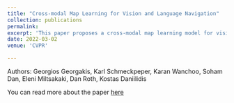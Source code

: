 ```yaml
---
title: "Cross-modal Map Learning for Vision and Language Navigation"
collection: publications
permalink: 
excerpt: 'This paper proposes a cross-modal map learning model for vision-and-language navigation that first learns to predict the top-down semantics on an egocentric map for both observed and unobserved regions, and then predicts a path towards the goal as a set of way-points.'
date: 2022-03-02
venue: 'CVPR'

---
```


Authors: Georgios Georgakis, Karl Schmeckpeper, Karan Wanchoo, Soham Dan, Eleni Miltsakaki, Dan Roth, Kostas Daniilidis

You can read more about the paper [here](https://arxiv.org/abs/2203.05137)

